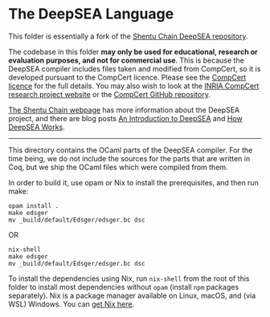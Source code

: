 # The DeepSEA Language

This folder is essentially a fork of the [Shentu Chain DeepSEA repository](https://github.com/shentufoundation/deepsea).

The codebase in this folder **may only be used for educational, research or evaluation purposes, and not for commercial use**.
This is because the DeepSEA compiler includes files taken and modified from CompCert, so it is developed pursuant to the CompCert licence. Please see the [CompCert licence](./CompCert-LICENSE.txt) for the full details. You may also wish to look at the [INRIA CompCert research project website](https://compcert.org) or the [CompCert GitHub repository](https://github.com/AbsInt/CompCert).  

[The Shentu Chain webpage](https://www.shentu.technology/technology#deepsea)
has more information about the DeepSEA project, and there are blog posts [An Introduction to DeepSEA](https://www.certik.com/resources/blog/an-introduction-to-deepsea) and [How DeepSEA Works](https://www.certik.com/resources/blog/how-deepsea-works-with-an-example-token-contact).

-----

This directory contains the OCaml parts of the DeepSEA compiler. For the time being, we do not include the sources for the parts that are written in Coq, but we ship the OCaml files which were compiled from them.

In order to build it, use opam or Nix to install the prerequisites, and then run make:

```
opam install .
make edsger
mv _build/default/Edsger/edsger.bc dsc
```

OR

```
nix-shell
make edsger
mv _build/default/Edsger/edsger.bc dsc
```

To install the dependencies using Nix, run `nix-shell` from the root of this folder to install most dependencies without `opam` (install `npm` packages separately). Nix is a package manager available on Linux, macOS, and (via WSL) Windows. You can [get Nix here](https://nixos.org/guides/install-nix.html).